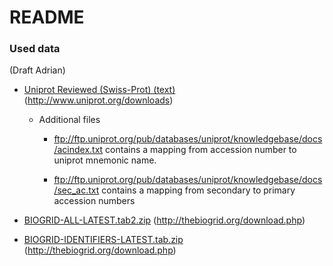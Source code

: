 # README #

### Used data
(Draft Adrian)

* [Uniprot Reviewed (Swiss-Prot) (text)](ftp://ftp.uniprot.org/pub/databases/uniprot/current_release/knowledgebase/completw/uniprot_sprot.dat.gz) (http://www.uniprot.org/downloads)
    * Additional files
        * ftp://ftp.uniprot.org/pub/databases/uniprot/knowledgebase/docs/acindex.txt contains a mapping from accession number to uniprot mnemonic name.

        * ftp://ftp.uniprot.org/pub/databases/uniprot/knowledgebase/docs/sec_ac.txt contains a mapping from secondary to primary accession numbers
     

* [BIOGRID-ALL-LATEST.tab2.zip](http://thebiogrid.org/downloads/archives/Latest%20Release/BIOGRID-ALL-LATEST.tab2.zip) (http://thebiogrid.org/download.php)

* [BIOGRID-IDENTIFIERS-LATEST.tab.zip](http://thebiogrid.org/downloads/archives/Latest%20Release/BIOGRID-IDENTIFIERS-LATEST.tab.zip) (http://thebiogrid.org/download.php)